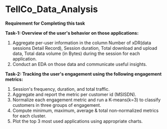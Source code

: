 # TellCo_Data_Analysis

**Requirement for Completing this task**

**Task-1:
Overview of the user's behavior on those applications:**
  1. Aggregate per-user information in the column
      Number of xDR(data sessions Detail Record), 
      Session duration, 
      Total download and upload data,
      Total data volume (in Bytes) during the session for each application.
  2. Conduct an EDA on those data and communicate useful insights.

**Task-2:
Tracking the user's engagement using the following engagement metrics:**
  1. Session's frequency, duration, and total traffic.
  2. Aggregate and report the metric per customer id (MSISDN).
  3. Normalize each engagement metric and run a K-means(k=3) to classify customers in three groups of engagement.
  4. Compute minimum, maximum, average & total non-normalized metrics for each cluster.
  5. Plot the top 3 most used applications using appropriate charts.

